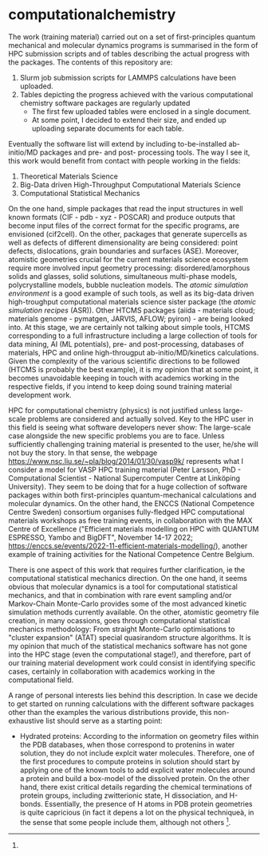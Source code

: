 
# computationalchemistry

The work (training material) carried out on a set of first-principles quantum mechanical and molecular dynamics programs is summarised in the form of HPC submission scripts and of tables describing the actual progress with the packages. The contents of this repository are:

1. Slurm job submission scripts for LAMMPS calculations have been uploaded.
1. Tables depicting the progress achieved with the various computational chemistry software packages are regularly updated
   - The first few uploaded tables were enclosed in a single document.
   - At some point, I decided to extend their size, and ended up uploading separate documents for each table.

Eventually the software list will extend by including to-be-installed ab-initio/MD packages and pre- and post- processing tools. The way I see it, this work would benefit from contact with people working in the fields:

1. Theoretical Materials Science
2. Big-Data driven High-Throughput Computational Materials Science
3. Computational Statistical Mechanics

On the one hand, simple packages that read the input structures in well known formats (CIF - pdb - xyz - POSCAR) and produce outputs that become input files of the correct format for the specific programs, are envisioned (cif2cell). On the other, packages that generate supercells as well as defects of different dimensionality are being considered: point defects, dislocations, grain boundaries and surfaces (ASE). Moreover, atomistic geometries crucial for the current materials science ecosystem require more involved input geometry processing: disordered/amorphous solids and glasses, solid solutions, simultaneous multi-phase models, polycrystalline models, bubble nucleation models. The *atomic simulation environment* is a good example of such tools, as well as its big-data driven high-troughput computational materials science sister package (the *atomic simulation recipes* (ASR)). Other HTCMS packages (aiida - materials cloud; materials genome - pymatgen, JARVIS, AFLOW; pyiron) - are being looked into. At this stage, we are certainly not talking about simple tools, HTCMS corresponding to a full infrastructure including a large collection of tools for data mining, AI (ML potentials), pre- and post-processing, databases of materials, HPC and online high-througput ab-initio/MD/kinetics calculations. Given the complexity of the various scientific directions to be followed (HTCMS is probably the best example), it is my opinion that at some point, it becomes unavoidable keeping in touch with academics working in the respective fields, if you intend to keep doing sound training material development work.

HPC for computational chemistry (physics) is not justified unless large-scale problems are considered and actually solved. Key to the HPC user in this field is seeing what software developers never show: The large-scale case alongside the new specific problems you are to face. Unless sufficiently challenging training material is presented to the user, he/she will not buy the story. In that sense, the webpage https://www.nsc.liu.se/~pla/blog/2014/01/30/vasp9k/ represents what I consider a model for VASP HPC training material (Peter Larsson, PhD - Computational Scientist - National Supercomputer Centre at Linköping University). They seem to be doing that for a huge collection of software packages within both first-principles quantum-mechanical calculations and molecular dynamics. On the other hand, the ENCCS (National Competence Centre Sweden) consortium organises fully-fledged HPC computational materials workshops as free training events, in collaboration with the MAX Centre of Excellence ("Efficient materials modelling on HPC with QUANTUM ESPRESSO, Yambo and BigDFT", November 14-17 2022; https://enccs.se/events/2022-11-efficient-materials-modelling/), another example of training activities for the National Competence Centre Belgium.

There is one aspect of this work that requires further clarification, ie the computational statistical mechanics direction. On the one hand, it seems obvious that molecular dynamics is a tool for computational statistical mechanics, and that in combination with rare event sampling and/or Markov-Chain Monte-Carlo provides some of the most advanced kinetic simulation methods currently available. On the other, atomistic geometry file creation, in many ocassions, goes through computational statistical mechanics methodology: From straight Monte-Carlo optimisations to "cluster expansion" (ATAT) special quasirandom structure algorithms.
It is my opinion that much of the statistical mechanics software has not gone into the HPC stage (even the computational stage!), and therefore, part of our training material development work could consist in identifying specific cases, certainly in collaboration with academics working in the computational field.

A range of personal interests lies behind this description. In case we decide to get started on running calculations with the different software packages other than the examples the various distributions provide, this non-exhaustive list should serve as a starting point:

 - Hydrated proteins:
   According to the information on geometry files within the PDB databases, when those correspond to protenins in water solution, they do not include          explcit water molecules. Therefore, one of the first procedures to compute proteins in solution should start by applying one of the known tools to add 
   explicit water molecules around a protein and build a box-model of the dissolved protein. On the other hand, there exist critical details regarding the     chemical terminations of protein groups, including zwitterionic state,  H dissociation, and H-bonds. Essentially, the presence of H atoms in PDB protein 
   geometries is quite capricious (in fact it depens a lot on the physical techniqueà, in the sense that some people include them, although not others [^1].







[^1]:  
   
